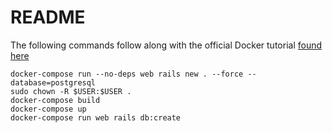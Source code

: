 # README

The following commands follow along with the official Docker tutorial [found here](https://docs.docker.com/samples/rails/)

```
docker-compose run --no-deps web rails new . --force --database=postgresql
sudo chown -R $USER:$USER .
docker-compose build
docker-compose up
docker-compose run web rails db:create
```